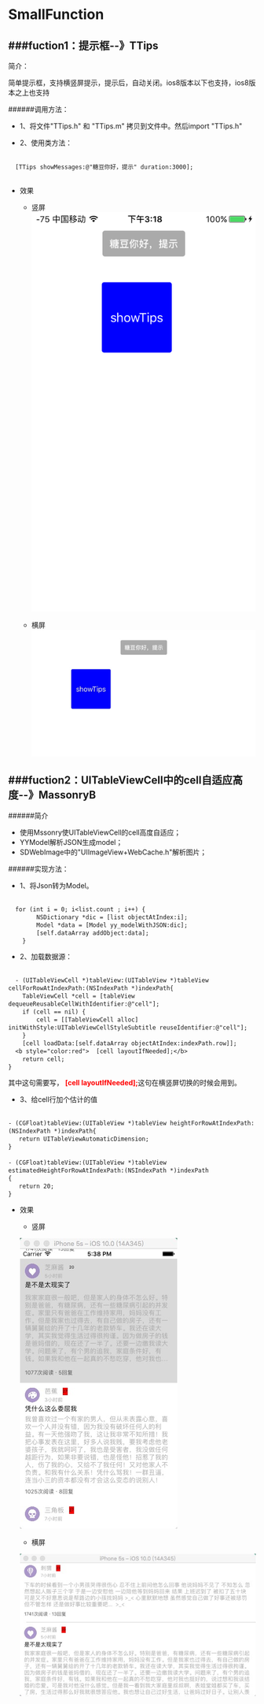 # SmallFunction

###fuction1：提示框--》TTips
------
简介：

  简单提示框，支持横竖屏提示，提示后，自动关闭。ios8版本以下也支持，ios8版本之上也支持
  
######调用方法：
 * 1、将文件"TTips.h" 和 "TTips.m" 拷贝到文件中。然后import "TTips.h"

 * 2、使用类方法：
 
 ```
 
   [TTips showMessages:@"糖豆你好，提示" duration:3000];
   

```

 
  
 * 效果
    * 竖屏
    ![](image/img1.png)
  
    * 横屏
    ![](image/img2.png)
    
    
    
###fuction2：UITableViewCell中的cell自适应高度--》MassonryB
----

######简介
 *  使用Mssonry使UITableViewCell的cell高度自适应；
 *  YYModel解析JSON生成model；
 *  SDWebImage中的"UIImageView+WebCache.h"解析图片；

  
######实现方法：
 * 1、将Json转为Model。

```
 
  for (int i = 0; i<list.count ; i++) {
        NSDictionary *dic = [list objectAtIndex:i];
        Model *data = [Model yy_modelWithJSON:dic];
        [self.dataArray addObject:data];
    }

```

 * 2、加载数据源：
  
```
 
  - (UITableViewCell *)tableView:(UITableView *)tableView cellForRowAtIndexPath:(NSIndexPath *)indexPath{
    TableViewCell *cell = [tableView dequeueReusableCellWithIdentifier:@"cell"];
    if (cell == nil) {
        cell = [[TableViewCell alloc] initWithStyle:UITableViewCellStyleSubtitle reuseIdentifier:@"cell"];
    }
    [cell loadData:[self.dataArray objectAtIndex:indexPath.row]];
  <b style="color:red">  [cell layoutIfNeeded];</b>
    return cell;
}

```

  其中这句需要写， <b style="color:red">  [cell layoutIfNeeded];</b>这句在横竖屏切换的时候会用到。
     
 * 3、给cell行加个估计的值
 
 ```
 
- (CGFloat)tableView:(UITableView *)tableView heightForRowAtIndexPath:(NSIndexPath *)indexPath{
    return UITableViewAutomaticDimension;
}

- (CGFloat)tableView:(UITableView *)tableView estimatedHeightForRowAtIndexPath:(NSIndexPath *)indexPath
{
    return 20;
}

```
 
 * 效果
 
    * 竖屏
    
    ![](image/img4.jpg)
  
    * 横屏
    
    ![](image/img3.jpg)
